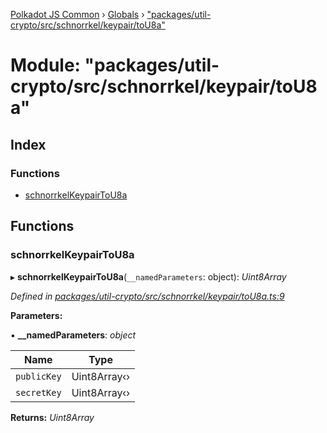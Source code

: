 [Polkadot JS Common](../README.md) › [Globals](../globals.md) › ["packages/util-crypto/src/schnorrkel/keypair/toU8a"](_packages_util_crypto_src_schnorrkel_keypair_tou8a_.md)

# Module: "packages/util-crypto/src/schnorrkel/keypair/toU8a"

## Index

### Functions

* [schnorrkelKeypairToU8a](_packages_util_crypto_src_schnorrkel_keypair_tou8a_.md#schnorrkelkeypairtou8a)

## Functions

###  schnorrkelKeypairToU8a

▸ **schnorrkelKeypairToU8a**(`__namedParameters`: object): *Uint8Array*

*Defined in [packages/util-crypto/src/schnorrkel/keypair/toU8a.ts:9](https://github.com/polkadot-js/common/blob/3b383b97/packages/util-crypto/src/schnorrkel/keypair/toU8a.ts#L9)*

**Parameters:**

▪ **__namedParameters**: *object*

Name | Type |
------ | ------ |
`publicKey` | Uint8Array‹› |
`secretKey` | Uint8Array‹› |

**Returns:** *Uint8Array*

